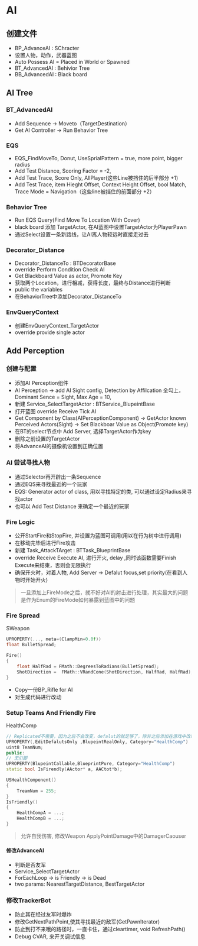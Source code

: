 # AI
## 创建文件
+ BP_AdvanceAI : SChracter
+ 设置人物，动作，武器蓝图
+ Auto Possess AI = Placed in World or Spawned
+ BT_AdvancedAI : Behivior Tree
+ BB_AdvancedAI : Black board
## AI Tree
### BT_AdvancedAI
+ Add Sequence -> Moveto（TargetDestination）
+ Get AI Controller -> Run Behavior Tree
### EQS
+  EQS_FindMoveTo, Donut, UseSprialPattern = true, more point, bigger radius
+  Add Test Distance, Scoring Factor = -2,
+  Add Test Trace, Score Only, AllPlayer(这些Line被挡住的后半部分 +1)
+  Add Test Trace, item Hieght Offset, Context Height Offset, bool Match, Trace Mode = Navigation（这些line被挡住的前面部分 +2）
### Behavior Tree
+ Run EQS Query(Find Move To Location With Cover)
+ black board 添加 TargetActor, 在AI蓝图中设置TargetActor为PlayerPawn
+ 通过Select设置一条新路线，让AI离人物较远时直接走过去
### Decorator_Distance
+ Decorator_DistanceTo : BTDecoratorBase
+ override Perform Condition Check AI
+ Get Blackboard Value as actor, Promote Key
+ 获取两个Location，进行相减，获得长度，最终与Distance进行判断
+ public the variables
+ 在BehaviorTree中添加Decorator_DistanceTo
### EnvQueryContext
+ 创建EnvQueryContext_TargetActor
+ override provide single actor
## Add Perception
### 创建与配置
+ 添加AI Perception组件
+ AI Perception -> add AI Sight config, Detection by Affilcation 全勾上，Dominant Sence = Sight, Max Age = 10,
+ 新建 Service_SelectTargetActor : BTService_BlupeintBase
+ 打开蓝图 override Receive Tick AI
+ Get Component by Class(AIPerceptionComponent) -> GetActor known Perceived Actors(Sight) -> Set Blackboar Value as Object(Promote key)
+ 在BT的select节点中 Add Server, 选择TargetActor作为key
+ 删除之前设置的TargetActor
+ 将AdvanceAI的摄像机设置到正确位置
### AI 尝试寻找人物
+ 通过Selector再开辟出一条Sequence
+ 通过EQS来寻找最近的一个玩家
+ EQS: Generator actor of class, 用以寻找特定的类, 可以通过设定Radius来寻找actor
+ 也可以 Add Test Distance 来确定一个最近的玩家
### Fire Logic
+ 公开StartFire和StopFire, 并设置为蓝图可调用(用以在行为树中进行调用)
+ 在移动完毕后进行Fire攻击
+ 新建  Task_AttackTArget : BTTask_BlueprintBase
+ override Receive Execute AI, 进行开火, delay ,同时该函数需要Finish Execute来结束，否则会无限执行
+ 确保开火时，对着人物, Add Server -> Defalut focus,set priority(在看到人物时开始开火)
> 一旦添加上FireMode之后，就不好对AI的射击进行处理，其实最大的问题是作为Enum的FireMode如何暴露到蓝图中的问题
### Fire Spread
SWeapon
``` cpp
UPROPERTY(..., meta=(ClampMin=0.0f))
float BulletSpread;
```
``` cpp
Fire()
{
    float HalfRad = FMath::DegreesToRadians(BulletSpread);
    ShotDirection =  FMath::VRandCone(ShotDirection, HalfRad, HalfRad);
}
```
+ Copy一份BP_Rifle for AI
+ 对生成代码进行改动
### Setup Teams And Friendly Fire
HealthComp
``` cpp
// Replicated不需要，因为之后不会改变，defalut的就足够了，除非之后添加在游戏中改动团队的功能
UPROPERTY(,EditDefalutsOnly ,BlupeintRealOnly, Category="HealthComp")
uint8 TeamNum;
public:
// 无引脚
UPROPERTY(BlupeintCallable,BlueprintPure, Category="HealthComp")
static bool IsFirendly(AActor* a, AACtot*b);
```
``` cpp
USHealthComponent()
{
    TreamNum = 255;
}
IsFriendly()
{
    HealthCompA = ...;
    HealthCompB = ...;
}
```
> 允许自我伤害, 修改Weapon ApplyPointDamage中的DamagerCaouser
#### 修改AdvanceAI
+ 判断是否友军
+ Service_SelectTargetActor
+ ForEachLoop -> is Friendly -> is Dead
+ two params: NearestTargetDistance, BestTargetActor
### 修改TrackerBot
+ 防止其在经过友军时爆炸
+ 修改GetNextPathPoint,使其寻找最近的敌军(GetPawnIterator)
+ 防止到打不来哦的路径时，一直卡住，通过cleartimer, void RefreshPath()
+ Debug CVAR, 来开关调试信息